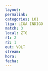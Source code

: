```yaml
---
layout: 
permalink: 
categories: LO1
liga: LIGA INDIGO
match: 3
local: ZTG
r1: 2
r2: 1
out: VOLT
stream: 
hora: 
fecha:
---
```

